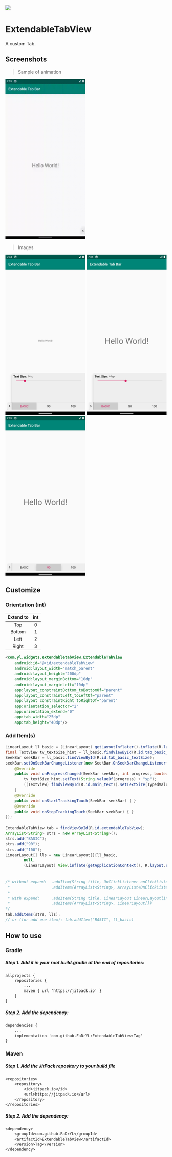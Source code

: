 [![](https://jitpack.io/v/FaDrYL/ExtendableTabView.svg)](https://jitpack.io/#FaDrYL/ExtendableTabView)
# ExtendableTabView
A custom Tab.



## Screenshots
> Sample of animation
<img src="https://github.com/FaDrYL/ExtendableTabView/blob/master/Screenshots/animateSample.gif" alt="Sample of animation" width="250">

> Images
<img src="https://github.com/FaDrYL/ExtendableTabView/blob/master/Screenshots/Screenshot_1.png" alt="Screenshot 1" width="250">
<img src="https://github.com/FaDrYL/ExtendableTabView/blob/master/Screenshots/Screenshot_2.png" alt="Screenshot 2" width="250">
<img src="https://github.com/FaDrYL/ExtendableTabView/blob/master/Screenshots/Screenshot_3.png" alt="Screenshot 3" width="250">


## Customize
### Orientation (int)
| Extend to | int |
|:---------:|:---:|
|    Top    |  0  |
|   Bottom  |  1  |
|    Left   |  2  |
|   Right   |  3  |
```xml
<com.yl.widgets.extendabletabview.ExtendableTabView
	android:id="@+id/extendableTabView"
	android:layout_width="match_parent"
	android:layout_height="200dp"
	android:layout_marginBottom="10dp"
	android:layout_marginLeft="10dp"
	app:layout_constraintBottom_toBottomOf="parent"
	app:layout_constraintLeft_toLeftOf="parent"
	app:layout_constraintRight_toRightOf="parent"
	app:orientation_selector="2"
	app:orientation_extend="0"
	app:tab_width="25dp"
	app:tab_height="40dp"/>
```
### Add Item(s)
```Java
LinearLayout ll_basic = (LinearLayout) getLayoutInflater().inflate(R.layout.tab_basic, null);
final TextView tv_textSize_hint = ll_basic.findViewById(R.id.tab_basic_textSize_hint);
SeekBar seekBar = ll_basic.findViewById(R.id.tab_basic_textSize);
seekBar.setOnSeekBarChangeListener(new SeekBar.OnSeekBarChangeListener() {
    @Override
    public void onProgressChanged(SeekBar seekBar, int progress, boolean fromUser) {
        tv_textSize_hint.setText(String.valueOf(progress) + "sp");
        ((TextView) findViewById(R.id.main_text)).setTextSize(TypedValue.COMPLEX_UNIT_SP, progress);
    }
    @Override
    public void onStartTrackingTouch(SeekBar seekBar) { }
    @Override
    public void onStopTrackingTouch(SeekBar seekBar) { }
});

ExtendableTabView tab = findViewById(R.id.extendableTabView);
ArrayList<String> strs = new ArrayList<String>();
strs.add("BASIC");
strs.add("90");
strs.add("100");
LinearLayout[] lls = new LinearLayout[]{ll_basic,
        null,
        (LinearLayout) View.inflate(getApplicationContext(), R.layout.sample_body_3, null)};


/* without expand:  .addItem(String title, OnClickListener onClickListener)
 *                  .addItems(ArrayList<String>, ArrayList<OnClickListener>)
 *
 * with expand:     .addItem(String title, LinearLayout LinearLayoutlinearLayout)
 *                  .addItems(ArrayList<String>, LinearLayout[])
*/
tab.addItems(strs, lls);
// or (for add one item): tab.addItem("BASIC", ll_basic)
```


## How to use
### Gradle
##### Step 1. Add it in your root build.gradle at the end of repositories:
```
allprojects {
    repositories {
        ...
        maven { url 'https://jitpack.io' }
    }
}
```
##### Step 2. Add the dependency:
```
dependencies {
    ...
    implementation 'com.github.FaDrYL:ExtendableTabView:Tag'
}
```

### Maven
##### Step 1. Add the JitPack repository to your build file
```
<repositories>
    <repository>
        <id>jitpack.io</id>
        <url>https://jitpack.io</url>
    </repository>
</repositories>
```
##### Step 2. Add the dependency:
```
<dependency>
    <groupId>com.github.FaDrYL</groupId>
    <artifactId>ExtendableTabView</artifactId>
    <version>Tag</version>
</dependency>
```
	

